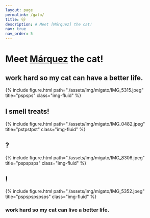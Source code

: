 ```yaml
---
layout: page
permalink: /gato/
title: 🐱
description: # Meet [Márquez] the cat!
nav: true
nav_order: 5
---
```


# Meet [Márquez](https://www.instagram.com/marx_marquez_/) the cat! 

## work hard so my cat can have a better life.

{% include figure.html path="./assets/img/migato/IMG_5315.jpeg" title="pspsps" class="img-fluid" %}


## I smell treats!
{% include figure.html path="./assets/img/migato/IMG_0482.jpeg" title="pstpstpst" class="img-fluid" %}

## ?
{% include figure.html path="./assets/img/migato/IMG_8306.jpeg" title="pspspsps" class="img-fluid" %}

## !
{% include figure.html path="./assets/img/migato/IMG_5352.jpeg" title="pspspspspsps" class="img-fluid" %}

### work hard so my cat can live a better life.

